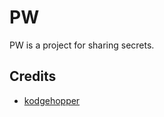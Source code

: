 # PW

PW is a project for sharing secrets.


## Credits

- [kodgehopper](https://www.boringadv.com/2022/12/05/simple-encryption-in-rust/)